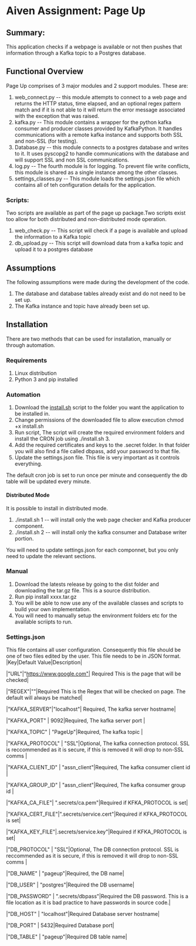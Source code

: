 # Aiven Assignment: Page Up

## Summary:
This application checks if a webpage is available or not then pushes that information through a Kafka topic to a Postgres database. 

## Functional Overview

Page Up comprises of 3 major modules and 2 support modules. These are:
1. web_connect.py -- this module attempts to connect to a web page and returns the HTTP status, time elapsed, and an optional regex pattern match and if it is not able to it will return the error message associated with the exception that was raised.
2. kafka.py -- This module contains a wrapper for the python kafka consumer and producer classes provided by KafkaPython. It handles communications with a remote kafka instance and supports both SSL and non-SSL (for testing).
3. Database.py -- this module connects to a postgres database and writes to it. It uses pyscopg2 to handle communications with the database and will support SSL and non SSL communications. 
4. log.py -- The fourth module is for logging. To prevent file write conflicts, this module is shared as a single instance among the other classes.
5. settings_classes.py -- This module loads the settings.json file which contains all of teh configuration details for the application. 

### Scripts:
Two scripts are available as part of the page up package.Two scripts exist too allow for both distributed and non-distributed mode operation.

1. web_check.py -- This script will check if a page is available and upload the information to a Kafka topic
2. db_upload.py -- This script will download data from a kafka topic and upload it to a postgres database


## Assumptions

The following assumptions were made during the development of the code.

1. The database and database tables already exist and do not need to be set up.
2. The Kafka instance and topic have already been set up.

## Installation

There are two methods that can be used for installation, manually or through automation.

### Requirements

1. Linux distribution 
2. Python 3 and pip installed

### Automation

1. Download the [install.sh](https://raw.githubusercontent.com/VishnuUnnikrishnan/avien_assignment/main/automation/install.sh) script to the folder you want the application to be installed in.
2. Change permissions of the downloaded file to allow execution chmod +x install.sh
3. Run script, The script will create the required environment folders and install the CRON job using ./install.sh 3.
4. Add the required certificates and keys to the .secret folder. In that folder you will also find a file called dbpass, add your password to that file.
5. Update the settings.json file. This file is very important as it controls everything.

The default cron job is set to run once per minute and consequently the db table will be updated every minute.

#### Distributed Mode
It is possible to install in distributed mode. 

1. ./install.sh 1 -- will install only the web page checker and Kafka producer component.
2. ./install.sh 2 -- will install only the kafka consumer and Database writer portion.

You will need to update settings.json for each componnet, but you only need to update the relevant sections.  

### Manual
1. Download the latests release by going to the dist folder and downloading the tar.gz file. This is a source distribution.
2. Run pip install xxxx.tar.gz
3. You will be able to now use any of the available classes and scripts to build your own implementation.
4. You will need to manually setup the environment folders etc for the available scriipts to run.

### Settings.json
This file contains all user configuration. Consequently this file should be one of two files edited by the user. This file needs to be in JSON format.
|Key|Default Value|Description|

|"URL"|"https://www.google.com"| Required This is the page that will be checked|

|"REGEX"|""|Required This is the Regex that will be checked on page. The default will always be matched|

|"KAFKA_SERVER"|"localhost"| Required, The kafka server hostname|

|"KAFKA_PORT" | 9092|Required, The kafka server port |

|"KAFKA_TOPIC" | "PageUp"|Required, The kafka topic |

|"KAFKA_PROTOCOL" | "SSL"|Optional, The kafka connection protocol. SSL is reccommended as it is secure, if this is removed it will drop to non-SSL  comms |

|"KAFKA_CLIENT_ID" | "assn_client"|Required, The kafka consumer client id |

|"KAFKA_GROUP_ID" | "assn_client"|Required, The kafka consumer group id |

|"KAFKA_CA_FILE"| ".secrets/ca.pem"|Required if KFKA_PROTOCOL is set|

|"KAFKA_CERT_FILE"|".secrets/service.cert"|Required if KFKA_PROTOCOL is set|

|"KAFKA_KEY_FILE"|.secrets/service.key"|Required if KFKA_PROTOCOL is set|

|"DB_PROTOCOL" | "SSL"|Optional, The DB connection protocol. SSL is reccommended as it is secure, if this is removed it will drop to non-SSL  comms |

|"DB_NAME" | "pageup"|Required, the DB name|

|"DB_USER" | "postgres"|Required the DB username|

|"DB_PASSWORD" | ".secrets/dbpass"|Required the DB password. This is a file location as it is bad practice to have passwords in source code.|

|"DB_HOST" | "localhost"|Required Database server hostname|

|"DB_PORT" | 5432|Required Database port|

|"DB_TABLE" | "pageup"|Required DB table name|





